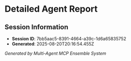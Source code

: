 # Detailed Agent Report

## Session Information
- **Session ID**: 7bb5aac5-8391-4664-a39c-1d6a65835752
- **Generated**: 2025-08-20T20:16:54.455Z



*Generated by Multi-Agent MCP Ensemble System*
